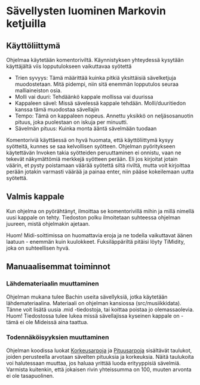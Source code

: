 # Sävellysten luominen Markovin ketjuilla

## Käyttöliittymä

Ohjelmaa käytetään komentoriviltä. Käynnistyksen yhteydessä kysytään käyttäjältä viis lopputulokseen vaikuttavaa syötettä
- Trien syvyys: Tämä määrittää kuinka pitkiä yksittäisiä sävelketjuja muodostetaan. Mitä pidempi, niin sitä enemmän lopputulos seuraa malliaineiston osia.
- Molli vai duuri: Tehdäänkö kappale mollissa vai duurissa
- Kappaleen sävel: Missä sävelessä kappale tehdään. Molli/duuritiedon kanssa tämä muodostaa sävellajin
- Tempo: Tämä on kappaleen nopeus. Annettu yksikkö on neljäsosanuotin pituus, joka puolestaan on iskuja per minuutti.
- Sävelmän pituus: Kuinka monta ääntä sävelmään tuodaan

Komentoriviä käyttäessä on hyvä huomata, että käyttöliittymä kysyy syötteitä, kunnes se saa kelvollisen syötteen. Ohjelman pyöritykseen käytettävän Invoken takia syötteiden peruuttaminen ei onnistu, vaan ne tekevät näkymättömiä merkkejä syötteen perään. Eli jos kirjoitat jotain väärin, et pysty poistamaan väärää syötettä siltä riviltä, mutta voit kirjoittaa perään jotakin varmasti väärää ja painaa enter, niin pääse kokeilemaan uutta syötettä.

## Valmis kappale

Kun ohjelma on pyörähtänyt, ilmoittaa se komentorivillä mihin ja millä nimellä uusi kappale on tehty. Tiedoston polku ilmoitetaan suhteessa ohjelman juureen, mistä ohjelmakin ajetaan.

Huom! Midi-soittimissa on huomattavia eroja ja ne todella vaikuttavat äänen laatuun - enemmän kuin kuulokkeet. Fuksiläppäriltä pitäisi löyty TiMidity, joka on suhteellisen hyvä.

## Manuaalisemmat toiminnot

### Lähdemateriaalin muuttaminen

Ohjelman mukana tulee Bachin useita sävellyksiä, jotka käytetään lähdemateriaalina. Materiaali on ohjelman kansiossa (src/musiikkidata). Tänne voit lisätä uusia .mid -tiedostoja, tai koittaa poistaa jo olemassaolevia. Huom! Tiedostossa tulee lukea missä sävellajissa kyseinen kappale on - tämä ei ole Mideissä aina taattua.

### Todennäköisyyksien muuttaminen

Ohjelman koodissa luokat [Korkeusarpoja](src/markovin_ketjut/korkeusarpoja.py) ja [Pituusarpoja](src/markovin_ketjut/pituusarpoja.py) sisältävät taulukot, joiden perusteella arvotaan sävelten pituuksia ja korkeuksia. Näitä taulukoita voi halutessaan muuttaa, jos haluaa yrittää luoda erityyppisiä sävelmiä. Varmista kuitenkin, että jokaisen rivin yhteissumma on 100, muuten arvonta ei ole tasapuolinen.
